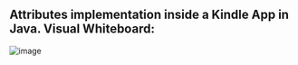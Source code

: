 ## Attributes implementation inside a Kindle App in Java. Visual Whiteboard:
 ![image](https://github.com/user-attachments/assets/95583d5c-21bf-427f-96d4-06b8a7e9e7dc)

